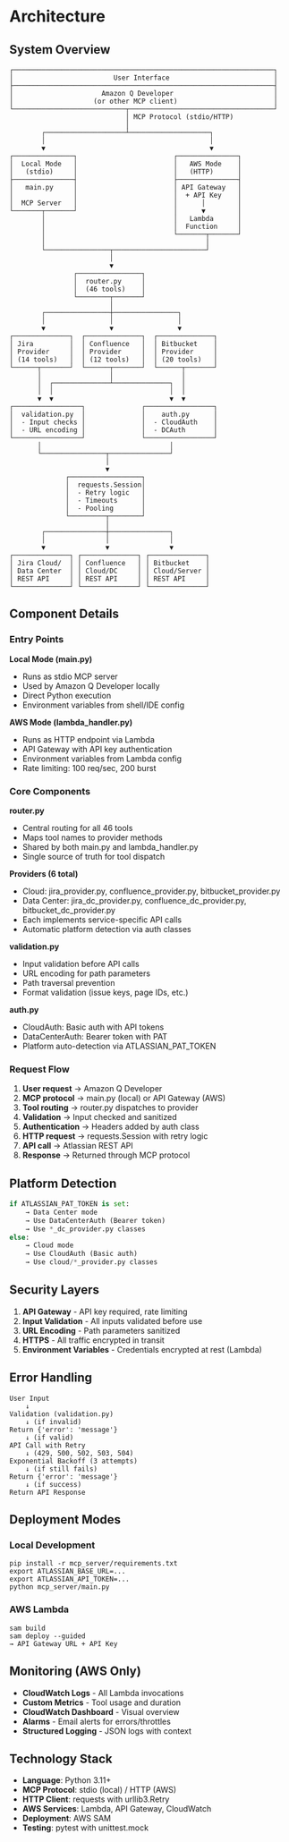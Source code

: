 # Architecture

## System Overview

```
┌─────────────────────────────────────────────────────────────────┐
│                         User Interface                          │
├─────────────────────────────────────────────────────────────────┤
│                      Amazon Q Developer                         │
│                    (or other MCP client)                        │
└────────────────────────────┬────────────────────────────────────┘
                             │ MCP Protocol (stdio/HTTP)
                             │
        ┌────────────────────┴────────────────────┐
        │                                         │
        ▼                                         ▼
┌───────────────┐                        ┌───────────────┐
│  Local Mode   │                        │   AWS Mode    │
│   (stdio)     │                        │   (HTTP)      │
├───────────────┤                        ├───────────────┤
│   main.py     │                        │ API Gateway   │
│               │                        │  + API Key    │
│  MCP Server   │                        │      │        │
└───────┬───────┘                        │      ▼        │
        │                                │   Lambda      │
        │                                │  Function     │
        │                                └───────┬───────┘
        │                                        │
        └────────────────┬───────────────────────┘
                         │
                         ▼
                ┌────────────────┐
                │  router.py     │
                │  (46 tools)    │
                └────────┬───────┘
                         │
        ┌────────────────┼────────────────┐
        │                │                │
        ▼                ▼                ▼
┌──────────────┐  ┌──────────────┐  ┌──────────────┐
│ Jira         │  │ Confluence   │  │ Bitbucket    │
│ Provider     │  │ Provider     │  │ Provider     │
│ (14 tools)   │  │ (12 tools)   │  │ (20 tools)   │
└──────┬───────┘  └──────┬───────┘  └──────┬───────┘
       │                 │                 │
       │  ┌──────────────┴──────────────┐  │
       │  │                             │  │
       ▼  ▼                             ▼  ▼
┌─────────────────┐              ┌─────────────────┐
│  validation.py  │              │    auth.py      │
│  - Input checks │              │  - CloudAuth    │
│  - URL encoding │              │  - DCAuth       │
└─────────────────┘              └─────────────────┘
       │                                │
       └────────────────┬───────────────┘
                        │
                        ▼
              ┌──────────────────┐
              │  requests.Session│
              │  - Retry logic   │
              │  - Timeouts      │
              │  - Pooling       │
              └─────────┬────────┘
                        │
        ┌───────────────┼───────────────┐
        │               │               │
        ▼               ▼               ▼
┌──────────────┐ ┌──────────────┐ ┌──────────────┐
│ Jira Cloud/  │ │ Confluence   │ │ Bitbucket    │
│ Data Center  │ │ Cloud/DC     │ │ Cloud/Server │
│ REST API     │ │ REST API     │ │ REST API     │
└──────────────┘ └──────────────┘ └──────────────┘
```

## Component Details

### Entry Points

**Local Mode (main.py)**
- Runs as stdio MCP server
- Used by Amazon Q Developer locally
- Direct Python execution
- Environment variables from shell/IDE config

**AWS Mode (lambda_handler.py)**
- Runs as HTTP endpoint via Lambda
- API Gateway with API key authentication
- Environment variables from Lambda config
- Rate limiting: 100 req/sec, 200 burst

### Core Components

**router.py**
- Central routing for all 46 tools
- Maps tool names to provider methods
- Shared by both main.py and lambda_handler.py
- Single source of truth for tool dispatch

**Providers (6 total)**
- Cloud: jira_provider.py, confluence_provider.py, bitbucket_provider.py
- Data Center: jira_dc_provider.py, confluence_dc_provider.py, bitbucket_dc_provider.py
- Each implements service-specific API calls
- Automatic platform detection via auth classes

**validation.py**
- Input validation before API calls
- URL encoding for path parameters
- Path traversal prevention
- Format validation (issue keys, page IDs, etc.)

**auth.py**
- CloudAuth: Basic auth with API tokens
- DataCenterAuth: Bearer token with PAT
- Platform auto-detection via ATLASSIAN_PAT_TOKEN

### Request Flow

1. **User request** → Amazon Q Developer
2. **MCP protocol** → main.py (local) or API Gateway (AWS)
3. **Tool routing** → router.py dispatches to provider
4. **Validation** → Input checked and sanitized
5. **Authentication** → Headers added by auth class
6. **HTTP request** → requests.Session with retry logic
7. **API call** → Atlassian REST API
8. **Response** → Returned through MCP protocol

## Platform Detection

```python
if ATLASSIAN_PAT_TOKEN is set:
    → Data Center mode
    → Use DataCenterAuth (Bearer token)
    → Use *_dc_provider.py classes
else:
    → Cloud mode
    → Use CloudAuth (Basic auth)
    → Use cloud/*_provider.py classes
```

## Security Layers

1. **API Gateway** - API key required, rate limiting
2. **Input Validation** - All inputs validated before use
3. **URL Encoding** - Path parameters sanitized
4. **HTTPS** - All traffic encrypted in transit
5. **Environment Variables** - Credentials encrypted at rest (Lambda)

## Error Handling

```
User Input
    ↓
Validation (validation.py)
    ↓ (if invalid)
Return {'error': 'message'}
    ↓ (if valid)
API Call with Retry
    ↓ (429, 500, 502, 503, 504)
Exponential Backoff (3 attempts)
    ↓ (if still fails)
Return {'error': 'message'}
    ↓ (if success)
Return API Response
```

## Deployment Modes

### Local Development
```
pip install -r mcp_server/requirements.txt
export ATLASSIAN_BASE_URL=...
export ATLASSIAN_API_TOKEN=...
python mcp_server/main.py
```

### AWS Lambda
```
sam build
sam deploy --guided
→ API Gateway URL + API Key
```

## Monitoring (AWS Only)

- **CloudWatch Logs** - All Lambda invocations
- **Custom Metrics** - Tool usage and duration
- **CloudWatch Dashboard** - Visual overview
- **Alarms** - Email alerts for errors/throttles
- **Structured Logging** - JSON logs with context

## Technology Stack

- **Language**: Python 3.11+
- **MCP Protocol**: stdio (local) / HTTP (AWS)
- **HTTP Client**: requests with urllib3.Retry
- **AWS Services**: Lambda, API Gateway, CloudWatch
- **Deployment**: AWS SAM
- **Testing**: pytest with unittest.mock
